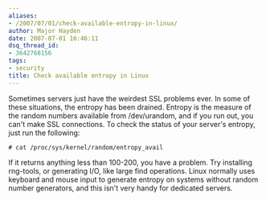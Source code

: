 ```yaml
---
aliases:
- /2007/07/01/check-available-entropy-in-linux/
author: Major Hayden
date: 2007-07-01 16:46:11
dsq_thread_id:
- 3642768156
tags:
- security
title: Check available entropy in Linux
---
```


Sometimes servers just have the weirdest SSL problems ever. In some of these situations, the entropy has been drained. Entropy is the measure of the random numbers available from /dev/urandom, and if you run out, you can't make SSL connections. To check the status of your server's entropy, just run the following:

```text
# cat /proc/sys/kernel/random/entropy_avail
```

If it returns anything less than 100-200, you have a problem. Try installing rng-tools, or generating I/O, like large find operations. Linux normally uses keyboard and mouse input to generate entropy on systems without random number generators, and this isn't very handy for dedicated servers.
